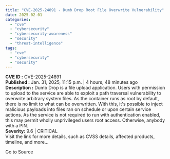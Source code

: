 ```yaml
---
title: "CVE-2025-24891 - Dumb Drop Root File Overwrite Vulnerability"
date: 2025-02-01
categories: 
  - "cve"
  - "cybersecurity"
  - "cybersecurity-awareness"
  - "security"
  - "threat-intelligence"
tags: 
  - "cve"
  - "cybersecurity"
  - "security"
---
```


**CVE ID :** CVE-2025-24891  
**Published :** Jan. 31, 2025, 11:15 p.m. | 4 hours, 48 minutes ago  
**Description :** Dumb Drop is a file upload application. Users with permission to upload to the service are able to exploit a path traversal vulnerability to overwrite arbitrary system files. As the container runs as root by default, there is no limit to what can be overwritten. With this, it's possible to inject malicious payloads into files ran on schedule or upon certain service actions. As the service is not required to run with authentication enabled, this may permit wholly unprivileged users root access. Otherwise, anybody with a PIN.  
**Severity:** 9.6 | CRITICAL  
Visit the link for more details, such as CVSS details, affected products, timeline, and more...

Go to Source
